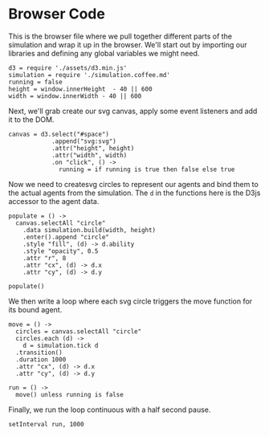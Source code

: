 # Browser Code

This is the browser file where we pull together different parts of the simulation and wrap it up in the browser.  We'll start out by importing our libraries and defining any global variables we might need.


    d3 = require './assets/d3.min.js'
    simulation = require './simulation.coffee.md'
    running = false
    height = window.innerHeight  - 40 || 600
    width = window.innerWidth - 40 || 600


Next, we'll grab create our svg canvas, apply some event listeners and add it to the DOM.


    canvas = d3.select("#space")
                .append("svg:svg")
                .attr("height", height)
                .attr("width", width)
                .on "click", () ->
                  running = if running is true then false else true
                

Now we need to createsvg circles to represent our agents and bind them to the actual agents from the simulation.  The `d` in the functions here is the D3js accessor to the agent data.

  
    populate = () ->
      canvas.selectAll "circle"
        .data simulation.build(width, height)
        .enter().append "circle"
        .style "fill", (d) -> d.ability 
        .style "opacity", 0.5
        .attr "r", 8
        .attr "cx", (d) -> d.x
        .attr "cy", (d) -> d.y

    populate()


We then write a loop where each svg circle triggers the move function for its bound agent.  


    move = () ->
      circles = canvas.selectAll "circle"
      circles.each (d) ->
        d = simulation.tick d
      .transition()
      .duration 1000
      .attr "cx", (d) -> d.x
      .attr "cy", (d) -> d.y

    run = () ->
      move() unless running is false


Finally, we run the loop continuous with a half second pause.


    setInterval run, 1000